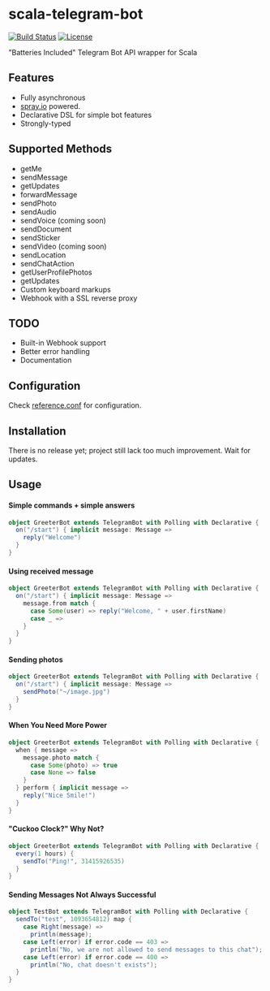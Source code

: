 # scala-telegram-bot
[![Build Status](https://travis-ci.org/hzengin/telegrambot.svg)](https://travis-ci.org/hzengin/telegrambot)
[![License](https://img.shields.io/github/license/mashape/apistatus.svg)](https://opensource.org/licenses/MIT)

"Batteries Included" Telegram Bot API wrapper for Scala



## Features
- Fully asynchronous
- [spray.io](spray.io) powered.
- Declarative DSL for simple bot features
- Strongly-typed

## Supported Methods
- getMe
- sendMessage
- getUpdates
- forwardMessage
- sendPhoto
- sendAudio
- sendVoice (coming soon)
- sendDocument
- sendSticker
- sendVideo (coming soon)
- sendLocation
- sendChatAction
- getUserProfilePhotos
- getUpdates
- Custom keyboard markups
- Webhook with a SSL reverse proxy

## TODO
 - Built-in Webhook support
 - Better error handling
 - Documentation

## Configuration
Check [reference.conf](https://github.com/hzengin/telegrambot/blob/master/src/main/resources/reference.conf) for configuration.

## Installation
There is no release yet; project still lack too much improvement. Wait for updates.

## Usage
#### Simple commands + simple answers
```scala
object GreeterBot extends TelegramBot with Polling with Declarative {
  on("/start") { implicit message: Message =>
    reply("Welcome")
  }
}
```
#### Using received message
```scala
object GreeterBot extends TelegramBot with Polling with Declarative {
  on("/start") { implicit message: Message =>
    message.from match {
      case Some(user) => reply("Welcome, " + user.firstName)
      case _ =>
    }
  }
}
```
#### Sending photos
```scala
object GreeterBot extends TelegramBot with Polling with Declarative {
  on("/start") { implicit message: Message =>
    sendPhoto("~/image.jpg")
  }
}
```

#### When You Need More Power
```scala
object GreeterBot extends TelegramBot with Polling with Declarative {
  when { message =>
    message.photo match {
      case Some(photo) => true
      case None => false
    }
  } perform { implicit message =>
    reply("Nice Smile!")
  }
}
```
#### "Cuckoo Clock?" Why Not?
```scala
object GreeterBot extends TelegramBot with Polling with Declarative {
  every(1 hours) {
    sendTo("Ping!", 31415926535)
  }
}
```

#### Sending Messages Not Always Successful
```scala
object TestBot extends TelegramBot with Polling with Declarative {
  sendTo("test", 1093654812) map {
    case Right(message) =>
      println(message);
    case Left(error) if error.code == 403 =>
      println("No, we are not allowed to send messages to this chat");
    case Left(error) if error.code == 400 =>
      println("No, chat doesn't exists");
  }
}
```
